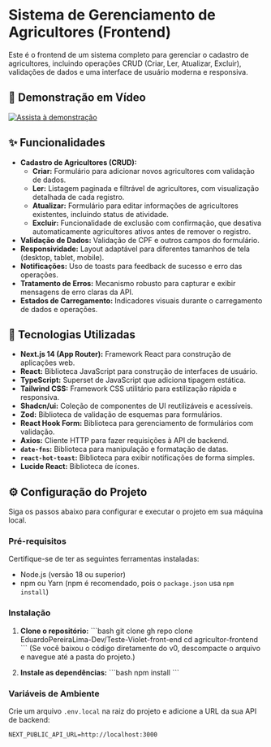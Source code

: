 #  Sistema de Gerenciamento de Agricultores (Frontend)

Este é o frontend de um sistema completo para gerenciar o cadastro de agricultores, incluindo operações CRUD (Criar, Ler, Atualizar, Excluir), validações de dados e uma interface de usuário moderna e responsiva.

## 🎥 Demonstração em Vídeo

[![Assista à demonstração](https://img.shields.io/badge/Ver%20Demonstração-Vimeo-blue?logo=vimeo)](https://vimeo.com/1105257600?share=copy)


## ✨ Funcionalidades

*   **Cadastro de Agricultores (CRUD):**
    *   **Criar:** Formulário para adicionar novos agricultores com validação de dados.
    *   **Ler:** Listagem paginada e filtrável de agricultores, com visualização detalhada de cada registro.
    *   **Atualizar:** Formulário para editar informações de agricultores existentes, incluindo status de atividade.
    *   **Excluir:** Funcionalidade de exclusão com confirmação, que desativa automaticamente agricultores ativos antes de remover o registro.
*   **Validação de Dados:** Validação de CPF e outros campos do formulário.
*   **Responsividade:** Layout adaptável para diferentes tamanhos de tela (desktop, tablet, mobile).
*   **Notificações:** Uso de toasts para feedback de sucesso e erro das operações.
*   **Tratamento de Erros:** Mecanismo robusto para capturar e exibir mensagens de erro claras da API.
*   **Estados de Carregamento:** Indicadores visuais durante o carregamento de dados e operações.

## 🚀 Tecnologias Utilizadas

*   **Next.js 14 (App Router):** Framework React para construção de aplicações web.
*   **React:** Biblioteca JavaScript para construção de interfaces de usuário.
*   **TypeScript:** Superset de JavaScript que adiciona tipagem estática.
*   **Tailwind CSS:** Framework CSS utilitário para estilização rápida e responsiva.
*   **Shadcn/ui:** Coleção de componentes de UI reutilizáveis e acessíveis.
*   **Zod:** Biblioteca de validação de esquemas para formulários.
*   **React Hook Form:** Biblioteca para gerenciamento de formulários com validação.
*   **Axios:** Cliente HTTP para fazer requisições à API de backend.
*   **`date-fns`:** Biblioteca para manipulação e formatação de datas.
*   **`react-hot-toast`:** Biblioteca para exibir notificações de forma simples.
*   **Lucide React:** Biblioteca de ícones.

## ⚙️ Configuração do Projeto

Siga os passos abaixo para configurar e executar o projeto em sua máquina local.

### Pré-requisitos

Certifique-se de ter as seguintes ferramentas instaladas:

*   Node.js (versão 18 ou superior)
*   npm ou Yarn (npm é recomendado, pois o `package.json` usa `npm install`)

### Instalação

1.  **Clone o repositório:**
    \`\`\`bash
    git clone gh repo clone EduardoPereiraLima-Dev/Teste-Violet-front-end
    cd agricultor-frontend
    \`\`\`
    (Se você baixou o código diretamente do v0, descompacte o arquivo e navegue até a pasta do projeto.)

2.  **Instale as dependências:**
    \`\`\`bash
    npm install
    \`\`\`

### Variáveis de Ambiente

Crie um arquivo `.env.local` na raiz do projeto e adicione a URL da sua API de backend:

```dotenv
NEXT_PUBLIC_API_URL=http://localhost:3000
